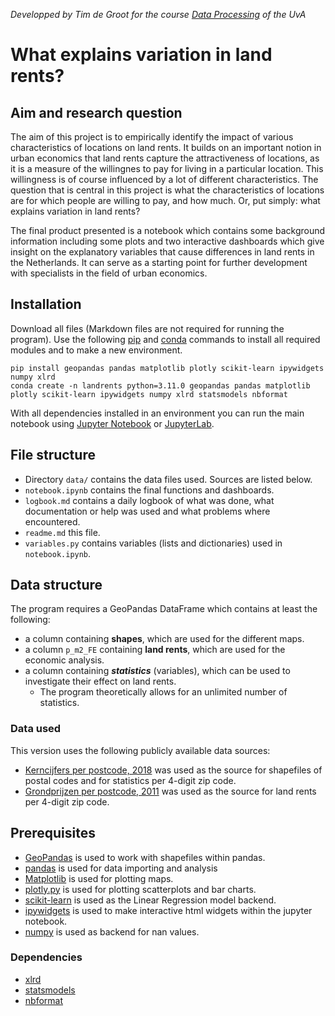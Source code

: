 *Developped by Tim de Groot for the course [Data Processing](https://studiegids.uva.nl/xmlpages/page/2022-2023/zoek-vak/vak/98740) of the UvA*
# What explains variation in land rents? 
## Aim and research question
The aim of this project is to empirically identify the impact of various characteristics of locations on land rents. It builds on an important notion in urban economics that land rents capture the attractiveness of locations, as it is a measure of the willingnes to pay for living in a particular location. This willingness is of course influenced by a lot of different characteristics. The question that is central in this project is what the characteristics of locations are for which people are willing to pay, and how much. Or, put simply: what explains variation in land rents? 

The final product presented is a notebook which contains some background information including some plots and two interactive dashboards which give insight on the explanatory variables that cause differences in land rents in the Netherlands. It can serve as a starting point for further development with specialists in the field of urban economics.

## Installation
Download all files (Markdown files are not required for running the program).
Use the following [pip](https://pip.pypa.io/en/stable/) and [conda](https://docs.conda.io/en/latest/) commands to install all required modules and to make a new environment.
```
pip install geopandas pandas matplotlib plotly scikit-learn ipywidgets numpy xlrd
conda create -n landrents python=3.11.0 geopandas pandas matplotlib plotly scikit-learn ipywidgets numpy xlrd statsmodels nbformat
```
With all dependencies installed in an environment you can run the main notebook using [Jupyter Notebook](https://jupyter.org/) or [JupyterLab](https://jupyter.org/).


## File structure
- Directory ```data/``` contains the data files used. Sources are listed below.
- ```notebook.ipynb``` contains the final functions and dashboards.
- ```logbook.md``` contains a daily logbook of what was done, what documentation or help was used and what problems where encountered.
- ```readme.md``` this file.
- ```variables.py``` contains variables (lists and dictionaries) used in ```notebook.ipynb```.

## Data structure
The program requires a GeoPandas DataFrame which contains at least the following:
- a column containing **shapes**, which are used for the different maps.
- a column ```p_m2_FE``` containing **land rents**, which are used for the economic analysis.
- a column containing ***statistics*** (variables), which can be used to investigate their effect on land rents.
    - The program theoretically allows for an unlimited number of statistics.

### Data used
This version uses the following publicly available data sources:
- [Kerncijfers per postcode, 2018](https://www.cbs.nl/nl-nl/dossier/nederland-regionaal/geografische-data/gegevens-per-postcode) was used as the source for shapefiles of postal codes and for statistics per 4-digit zip code.
- [Grondprijzen per postcode, 2011](http://landvalues.nl/) was used as the source for land rents per 4-digit zip code.

## Prerequisites
- [GeoPandas](https://github.com/geopandas/geopandas) is used to work with shapefiles within pandas.
- [pandas](https://github.com/pandas-dev/pandas) is used for data importing and analysis
- [Matplotlib](https://github.com/matplotlib/matplotlib) is used for plotting maps.
- [plotly.py](https://github.com/plotly/plotly.py) is used for plotting scatterplots and bar charts.
- [scikit-learn](https://github.com/scikit-learn/scikit-learn) is used as the Linear Regression model backend.
- [ipywidgets](https://github.com/jupyter-widgets/ipywidgets) is used to make interactive html widgets within the jupyter notebook.
- [numpy](https://github.com/numpy/numpy) is used as backend for nan values.

### Dependencies
- [xlrd](https://github.com/python-excel/xlrd)
- [statsmodels](https://github.com/statsmodels/statsmodels)
- [nbformat](https://github.com/jupyter/nbformat)